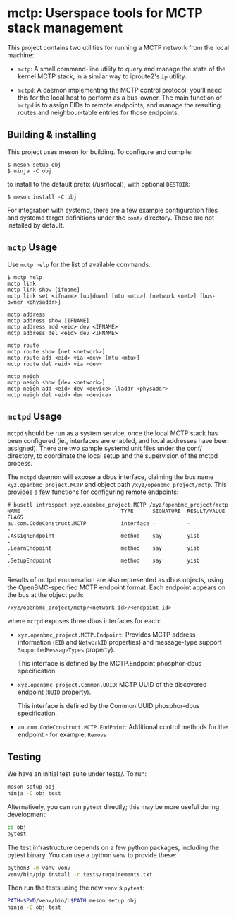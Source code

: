 mctp: Userspace tools for MCTP stack management
===============================================

This project contains two utilities for running a MCTP network from the local
machine:

 - `mctp`: A small command-line utility to query and manage the state of the
   kernel MCTP stack, in a similar way to iproute2's `ip` utility.

 - `mctpd`: A daemon implementing the MCTP control protocol; you'll need this
   for the local host to perform as a bus-owner. The main function of `mctpd`
   is to assign EIDs to remote endpoints, and manage the resulting routes and
   neighbour-table entries for those endpoints.

Building & installing
---------------------

This project uses meson for building. To configure and compile:

    $ meson setup obj
    $ ninja -C obj

to install to the default prefix (/usr/local), with optional `DESTDIR`:

    $ meson install -C obj

For integration with systemd, there are a few example configuration files and
systemd target definitions under the `conf/` directory. These are not installed
by default.

`mctp` Usage
-------------

Use `mctp help` for the list of available commands:

    $ mctp help
    mctp link
    mctp link show [ifname]
    mctp link set <ifname> [up|down] [mtu <mtu>] [network <net>] [bus-owner <physaddr>]

    mctp address
    mctp address show [IFNAME]
    mctp address add <eid> dev <IFNAME>
    mctp address del <eid> dev <IFNAME>

    mctp route
    mctp route show [net <network>]
    mctp route add <eid> via <dev> [mtu <mtu>]
    mctp route del <eid> via <dev>

    mctp neigh
    mctp neigh show [dev <network>]
    mctp neigh add <eid> dev <device> lladdr <physaddr>
    mctp neigh del <eid> dev <device>

`mctpd` Usage
-------------

`mctpd` should be run as a system service, once the local MCTP stack has been
configured (ie., interfaces are enabled, and local addresses have been
assigned). There are two sample systemd unit files under the conf/ directory, to
coordinate the local setup and the supervision of the mctpd process.

The `mctpd` daemon will expose a dbus interface, claiming the bus name
`xyz.openbmc_project.MCTP` and object path `/xyz/openbmc_project/mctp`. This
provides a few functions for configuring remote endpoints:

    # busctl introspect xyz.openbmc_project.MCTP /xyz/openbmc_project/mctp
    NAME                                TYPE      SIGNATURE  RESULT/VALUE  FLAGS
    au.com.CodeConstruct.MCTP           interface -          -             -
    .AssignEndpoint                     method    say        yisb          -
    .LearnEndpoint                      method    say        yisb          -
    .SetupEndpoint                      method    say        yisb          -

Results of mctpd enumeration are also represented as dbus objects, using the
OpenBMC-specified MCTP endpoint format. Each endpoint appears on the bus at the
object path:

    /xyz/openbmc_project/mctp/<network-id>/<endpoint-id>

where `mctpd` exposes three dbus interfaces for each:

 - `xyz.openbmc_project.MCTP.Endpoint`: Provides MCTP address information
   (`EID` and `NetworkID` properties) and message-type support
   `SupportedMessageTypes` property).

   This interface is defined by the MCTP.Endpoint phosphor-dbus specification.

 - `xyz.openbmc_project.Common.UUID`: MCTP UUID of the discovered endpoint
   (`UUID` property).

   This interface is defined by the Common.UUID phosphor-dbus specification.

 - `au.com.CodeConstruct.MCTP.EndPoint`: Additional control methods for the
   endpoint - for example, `Remove`

Testing
-------

We have an initial test suite under tests/. To run:

```sh
meson setup obj
ninja -C obj test
```

Alternatively, you can run `pytest` directly; this may be more useful
during development:

```sh
cd obj
pytest
```

The test infrastructure depends on a few python packages, including the pytest
binary. You can use a python `venv` to provide these:

```sh
python3 -m venv venv
venv/bin/pip install -r tests/requirements.txt
```

Then run the tests using the new `venv`'s `pytest`:

```sh
PATH=$PWD/venv/bin/:$PATH meson setup obj
ninja -C obj test
```
